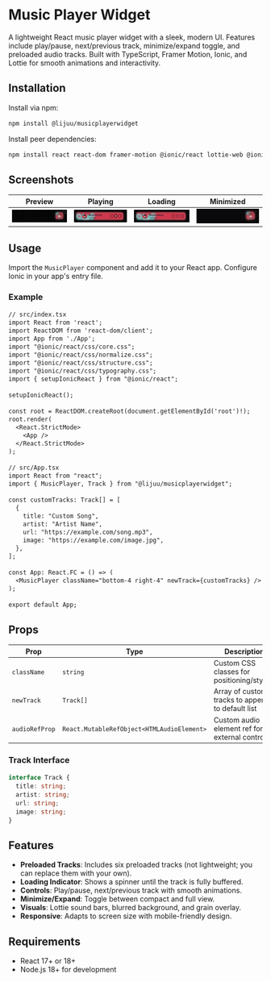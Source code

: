 # Music Player Widget

A lightweight React music player widget with a sleek, modern UI. Features include play/pause, next/previous track, minimize/expand toggle, and preloaded audio tracks. Built with TypeScript, Framer Motion, Ionic, and Lottie for smooth animations and interactivity.

## Installation

Install via npm:

```bash
npm install @lijuu/musicplayerwidget
```

Install peer dependencies:

```bash
npm install react react-dom framer-motion @ionic/react lottie-web @ionic/core ionicons
```
## Screenshots

| Preview | Playing | Loading | Minimized |
|---------|---------|---------|-----------|
| ![Preview](assets/preview.gif) | ![Playing](assets/playing.png) | ![Loading](assets/loading.png) | ![Minimized](assets/minimized.png) |

## Usage

Import the `MusicPlayer` component and add it to your React app. Configure Ionic in your app's entry file.

### Example

```tsx
// src/index.tsx
import React from 'react';
import ReactDOM from 'react-dom/client';
import App from './App';
import "@ionic/react/css/core.css";
import "@ionic/react/css/normalize.css";
import "@ionic/react/css/structure.css";
import "@ionic/react/css/typography.css";
import { setupIonicReact } from "@ionic/react";

setupIonicReact();

const root = ReactDOM.createRoot(document.getElementById('root')!);
root.render(
  <React.StrictMode>
    <App />
  </React.StrictMode>
);

// src/App.tsx
import React from "react";
import { MusicPlayer, Track } from "@lijuu/musicplayerwidget";

const customTracks: Track[] = [
  {
    title: "Custom Song",
    artist: "Artist Name",
    url: "https://example.com/song.mp3",
    image: "https://example.com/image.jpg",
  },
];

const App: React.FC = () => (
  <MusicPlayer className="bottom-4 right-4" newTrack={customTracks} />
);

export default App;
```

## Props

| Prop           | Type                              | Description                                      | Default |
|----------------|-----------------------------------|--------------------------------------------------|---------|
| `className`    | `string`                          | Custom CSS classes for positioning/styling       | `""`    |
| `newTrack`     | `Track[]`                         | Array of custom tracks to append to default list | `undefined` |
| `audioRefProp` | `React.MutableRefObject<HTMLAudioElement>` | Custom audio element ref for external control | `undefined` |

### Track Interface

```typescript
interface Track {
  title: string;
  artist: string;
  url: string;
  image: string;
}
```

## Features

- **Preloaded Tracks**: Includes six preloaded tracks (not lightweight; you can replace them with your own).
- **Loading Indicator**: Shows a spinner until the track is fully buffered.
- **Controls**: Play/pause, next/previous track with smooth animations.
- **Minimize/Expand**: Toggle between compact and full view.
- **Visuals**: Lottie sound bars, blurred background, and grain overlay.
- **Responsive**: Adapts to screen size with mobile-friendly design.

## Requirements

- React 17+ or 18+
- Node.js 18+ for development
